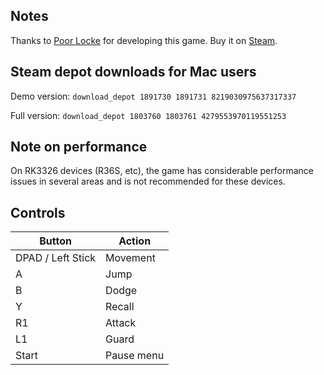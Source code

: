 ## Notes

Thanks to [Poor Locke](https://poorlocke.com/) for developing this game. Buy it on [Steam](https://store.steampowered.com/app/1803760/Windmills).

## Steam depot downloads for Mac users
Demo version: `download_depot 1891730 1891731 8219030975637317337`

Full version: `download_depot 1803760 1803761 4279553970119551253`

## Note on performance
On RK3326 devices (R36S, etc), the game has considerable performance issues in several areas and is not recommended for these devices.

## Controls

| Button | Action |
|--|--| 
|DPAD / Left Stick|Movement|
|A|Jump|
|B|Dodge|
|Y|Recall|
|R1|Attack|
|L1|Guard|
|Start|Pause menu|


